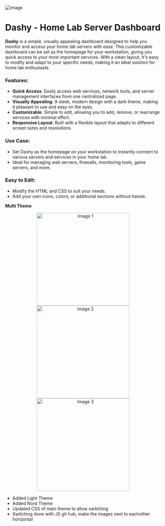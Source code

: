 ![image](https://github.com/user-attachments/assets/ba3838a0-eb99-4665-9799-9ca7b896d530)

# Dashy - Home Lab Server Dashboard

**Dashy** is a simple, visually appealing dashboard designed to help you monitor and access your home lab servers with ease. This customizable dashboard can be set as the homepage for your workstation, giving you quick access to your most important services. With a clean layout, it's easy to modify and adapt to your specific needs, making it an ideal solution for home lab enthusiasts.

### Features:
- **Quick Access**: Easily access web services, network tools, and server management interfaces from one centralized page.
- **Visually Appealing**: A sleek, modern design with a dark theme, making it pleasant to use and easy on the eyes.
- **Customizable**: Simple to edit, allowing you to add, remove, or rearrange services with minimal effort.
- **Responsive Layout**: Built with a flexible layout that adapts to different screen sizes and resolutions.

### Use Case:
- Set Dashy as the homepage on your workstation to instantly connect to various servers and services in your home lab.
- Ideal for managing web servers, firewalls, monitoring tools, game servers, and more.

### Easy to Edit:
- Modify the HTML and CSS to suit your needs.
- Add your own icons, colors, or additional sections without hassle.

**Multi Theme**
<p align="center">
  <img src="https://github.com/user-attachments/assets/abf57877-5da9-42db-911e-6483b910e611" alt="Image 1" width="300"/>
  <img src="https://github.com/user-attachments/assets/7a66d594-2d8c-47d7-825c-3875a9fc298d" alt="Image 2" width="300"/>
  <img src="https://github.com/user-attachments/assets/ad0c732f-b101-4849-b729-1c583b77ca02" alt="Image 3" width="300"/>
</p>



- Added Light Theme
- Added Nord Theme
- Updated CSS of main theme to allow switching
- Switching done with JS
  git hub, make the images next to eachother horizontal

